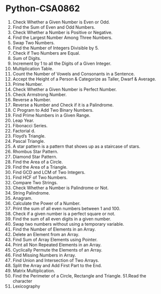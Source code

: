 # Python-CSA0862
1.	Check Whether a Given Number is Even or Odd.
2.	Find the Sum of Even and Odd Numbers.
3.	Check Whether a Number is Positive or Negative.
4.	Find the Largest Number Among Three Numbers.
5.	Swap Two Numbers.
6.	Find the Number of Integers Divisible by 5.
7.	Check if Two Numbers are Equal.
8.	Sum of Digits.
9.	Increment by 1 to all the Digits of a Given Integer.
10.	 Multiplication Table.
11.	Count the Number of Vowels and Consonants in a Sentence.
12.	Accept the Height of a Person & Categorize as Taller, Dwarf & Average.
13.	Prime Number.
14.	Check Whether a Given Number is Perfect Number.
15.	Check Armstrong Number.
16.	Reverse a Number.
17.	Reverse a Number and Check if it is a Palindrome.
18.	C Program to Add Two Binary Numbers.
19.	Find Prime Numbers in a Given Range.
20.	Leap Year.
21.	Fibonacci Series.
22.	Factorial d.
23.	Floyd’s Triangle.
24.	Pascal Triangle.
25.	A star pattern is a pattern that shows up as a staircase of stars.
26.	Rhombus Star Pattern.
27.	Diamond Star Pattern.
28.	Find the Area of a Circle.
29.	Find the Area of a Triangle.
30.	Find GCD and LCM of Two Integers.
31.	Find HCF of Two Numbers.
32.	Compare Two Strings.
33.	Check Whether a Number is Palindrome or Not.
34.	String Palindrome.
35.	Anagram.
36. Calculate the Power of a Number.
37. Print the sum of all even numbers between 1 and 100.
38. Check if a given number is a perfect square or not.
39. Find the sum of all even digits in a given number.
40. Swap two numbers without using a temporary variable.
41. Find the Number of Elements in an Array.
42. Delete an Element from an Array.
43. Find Sum of Array Elements using Pointer.
44. Print all Non Repeated Elements in an Array.
45. Cyclically Permute the Elements of an Array.
46. Find Missing Numbers in Array.
47. Find Union and Intersection of Two Arrays.
48. Split the Array and Add First Part to the End.
49. Matrix Multiplication.
50. Find the Perimeter of a Circle, Rectangle and Triangle.
51.Read the character
52. Lexicography
